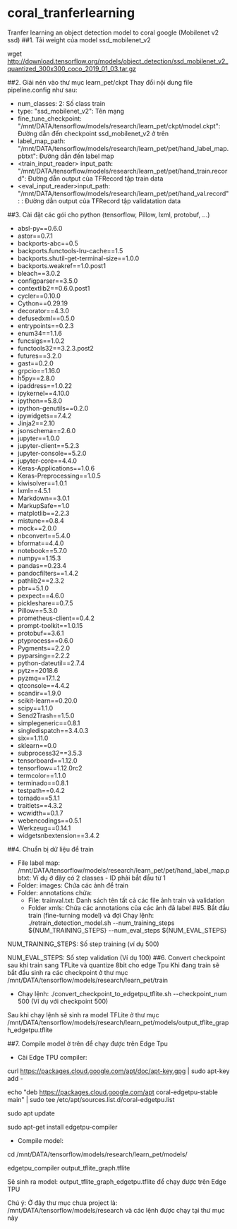 # coral_tranferlearning
Tranfer learning an object detection model to coral google (Mobilenet v2 ssd)
##1. Tải weight của model ssd_mobilenet_v2

wget http://download.tensorflow.org/models/object_detection/ssd_mobilenet_v2_quantized_300x300_coco_2019_01_03.tar.gz

##2. Giải nén vào thư mục learn_pet/ckpt
Thay đổi nội dung file pipeline.config như sau:
- num_classes: 2: Số class train
- type: "ssd_mobilenet_v2": Tên mạng
- fine_tune_checkpoint: "/mnt/DATA/tensorflow/models/research/learn_pet/ckpt/model.ckpt": Đường dẫn đến checkpoint ssd_mobilenet_v2 ở trên
- label_map_path: "/mnt/DATA/tensorflow/models/research/learn_pet/pet/hand_label_map.pbtxt": Đường dẫn đến label map
- <train_input_reader> input_path: "/mnt/DATA/tensorflow/models/research/learn_pet/pet/hand_train.record": Đường dẫn output của TFRecord tập train data
- <eval_input_reader>input_path: "/mnt/DATA/tensorflow/models/research/learn_pet/pet/hand_val.record": : Đường dẫn output của TFRecord tập validatation data

##3. Cài đặt các gói cho python (tensorflow, Pillow, lxml, protobuf, ...)

* absl-py==0.6.0
* astor==0.7.1
* backports-abc==0.5
* backports.functools-lru-cache==1.5
* backports.shutil-get-terminal-size==1.0.0
* backports.weakref==1.0.post1
* bleach==3.0.2
* configparser==3.5.0
* contextlib2==0.6.0.post1
* cycler==0.10.0
* Cython==0.29.19
* decorator==4.3.0
* defusedxml==0.5.0
* entrypoints==0.2.3
* enum34==1.1.6
* funcsigs==1.0.2
* functools32==3.2.3.post2
* futures==3.2.0
* gast==0.2.0
* grpcio==1.16.0
* h5py==2.8.0
* ipaddress==1.0.22
* ipykernel==4.10.0
* ipython==5.8.0
* ipython-genutils==0.2.0
* ipywidgets==7.4.2
* Jinja2==2.10
* jsonschema==2.6.0
* jupyter==1.0.0
* jupyter-client==5.2.3
* jupyter-console==5.2.0
* jupyter-core==4.4.0
* Keras-Applications==1.0.6
* Keras-Preprocessing==1.0.5
* kiwisolver==1.0.1
* lxml==4.5.1
* Markdown==3.0.1
* MarkupSafe==1.0
* matplotlib==2.2.3
* mistune==0.8.4
* mock==2.0.0
* nbconvert==5.4.0
* bformat==4.4.0
* notebook==5.7.0
* numpy==1.15.3
* pandas==0.23.4
* pandocfilters==1.4.2
* pathlib2==2.3.2
* pbr==5.1.0
* pexpect==4.6.0
* pickleshare==0.7.5
* Pillow==5.3.0
* prometheus-client==0.4.2
* prompt-toolkit==1.0.15
* protobuf==3.6.1
* ptyprocess==0.6.0
* Pygments==2.2.0
* pyparsing==2.2.2
* python-dateutil==2.7.4
* pytz==2018.6
* pyzmq==17.1.2
* qtconsole==4.4.2
* scandir==1.9.0
* scikit-learn==0.20.0
* scipy==1.1.0
* Send2Trash==1.5.0
* simplegeneric==0.8.1
* singledispatch==3.4.0.3
* six==1.11.0
* sklearn==0.0
* subprocess32==3.5.3
* tensorboard==1.12.0
* tensorflow==1.12.0rc2
* termcolor==1.1.0
* terminado==0.8.1
* testpath==0.4.2
* tornado==5.1.1
* traitlets==4.3.2
* wcwidth==0.1.7
* webencodings==0.5.1
* Werkzeug==0.14.1
* widgetsnbextension==3.4.2


##4. Chuẩn bị dữ liệu để train
- File label map: /mnt/DATA/tensorflow/models/research/learn_pet/pet/hand_label_map.pbtxt: Ví dụ ở đây có 2 classes - ID phải bắt đầu từ 1
- Folder: images: Chứa các ảnh để train
- Folder: annotations chứa: 
	- File: trainval.txt: Danh sách tên tất cả các file ảnh train và validation
	- Folder xmls: Chứa các annotations của các ảnh đã label
##5. Bắt đầu train (fine-turning model) và đợi
Chạy lệnh: 
./retrain_detection_model.sh --num_training_steps ${NUM_TRAINING_STEPS} --num_eval_steps ${NUM_EVAL_STEPS}

NUM_TRAINING_STEPS: Số step training (ví dụ 500)

NUM_EVAL_STEPS: Số step validation (Ví dụ 100)
##6. Convert checkpoint sau khi train sang TFLite và quantize 8bit cho edge Tpu
Khi đang train sẽ bắt đầu sinh ra các checkpoint ở thư mục /mnt/DATA/tensorflow/models/research/learn_pet/train
- Chạy lệnh: ./convert_checkpoint_to_edgetpu_tflite.sh --checkpoint_num 500 (Ví dụ với checkpoint 500)

Sau khi chạy lệnh sẽ sinh ra model TFLite ở thư mục 
/mnt/DATA/tensorflow/models/research/learn_pet/models/output_tflite_graph_edgetpu.tflite

##7. Compile model ở trên để chạy được trên Edge Tpu
- Cài Edge TPU compiler:

curl https://packages.cloud.google.com/apt/doc/apt-key.gpg | sudo apt-key add -

echo "deb https://packages.cloud.google.com/apt coral-edgetpu-stable main" | sudo tee /etc/apt/sources.list.d/coral-edgetpu.list

sudo apt update

sudo apt-get install edgetpu-compiler

- Compile model:

cd /mnt/DATA/tensorflow/models/research/learn_pet/models/

edgetpu_compiler output_tflite_graph.tflite

Sẽ sinh ra model: output_tflite_graph_edgetpu.tflite để chạy được trên Edge TPU

Chú ý: Ở đây thư mục chưa project là: /mnt/DATA/tensorflow/models/research và các lệnh được chạy tại thư mục này

